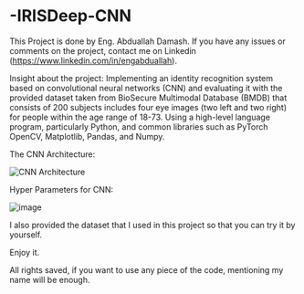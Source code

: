 # -IRISDeep-CNN
This Project is done by Eng. Abduallah Damash.
If you have any issues or comments on the project, contact me on Linkedin (https://www.linkedin.com/in/engabduallah).

Insight about the project: 
Implementing an identity recognition system based on convolutional neural networks (CNN) and evaluating it with the provided dataset taken from BioSecure Multimodal Database (BMDB) that consists of 200 subjects includes four eye images (two left and two right) for people within the age range of 18-73. Using a high-level language program, particularly Python, and common libraries such as PyTorch OpenCV, Matplotlib, Pandas, and Numpy.

The CNN Architecture: 

![CNN Architecture](https://user-images.githubusercontent.com/87785000/126631134-1d0388e3-cc7c-4236-baee-d7def01d4cda.png)

Hyper Parameters for CNN: 

![image](https://user-images.githubusercontent.com/87785000/126631228-780b3a1c-cd72-4136-b86c-69751ae280ef.png)

I also provided the dataset that I used in this project so that you can try it by yourself. 

Enjoy it. 

All rights saved, if you want to use any piece of the code, mentioning my name will be enough.
